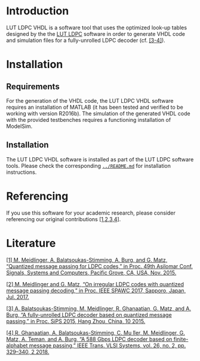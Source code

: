 # Introduction
LUT LDPC VHDL is a software tool that uses the optimized look-up tables designed by the the [LUT LDPC](lut_ldpc/README.md) software in order to generate VHDL code and simulation files for a fully-unrolled LDPC decoder (cf. [[3-4]](#literature)).

# Installation

## Requirements
For the generation of the VHDL code, the LUT LDPC VHDL software requires an installation of MATLAB (it has been tested and verified to be working with version R2016b). The simulation of the generated VHDL code with the provided testbenches requires a functioning installation of ModelSim.

## Installation
The LUT LDPC VHDL software is installed as part of the LUT LDPC software tools. Please check the corresponding [`../README.md`](README) for installation instructions.

# Referencing
If you use this software for your academic research, please consider referencing our original contributions [[1,2,3,4]](#literature).

# Literature
[[1] M. Meidlinger, A. Balatsoukas-Stimming, A. Burg, and G. Matz, “Quantized message passing for LDPC codes,” in Proc. 49th Asilomar Conf. Signals, Systems and Computers, Pacific Grove, CA, USA, Nov. 2015.](http://ieeexplore.ieee.org/document/7421419/)

[[2] M. Meidlinger and G. Matz, “On irregular LDPC codes with quantized message passing decoding,” in Proc. IEEE SPAWC 2017, Sapporo, Japan, Jul. 2017.
](http://ieeexplore.ieee.org/document/8227780/)

[[3]  A. Balatsoukas-Stimming, M. Meidlinger, R. Ghanaatian, G. Matz, and A. Burg, “A fully-unrolled LDPC decoder based on quantized message passing,” in Proc. SiPS 2015, Hang Zhou, China, 10 2015.
](http://ieeexplore.ieee.org/abstract/document/7345024/)

[[4] R. Ghanaatian, A. Balatsoukas-Stimming, C. Mu ̈ller, M. Meidlinger, G. Matz, A. Teman, and A. Burg, “A 588 Gbps LDPC decoder based on finite-alphabet message passing,” IEEE Trans. VLSI Systems, vol. 26, no. 2, pp. 329–340, 2 2018.
](http://ieeexplore.ieee.org/document/8113527/)
